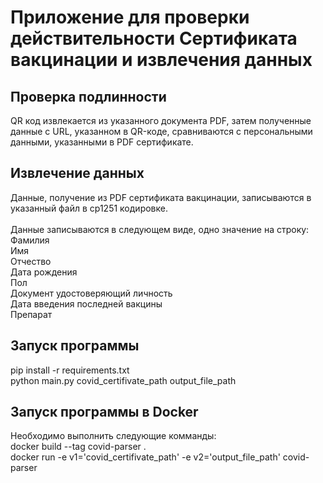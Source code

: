 <H1> Приложение для проверки действительности Сертификата вакцинации 
и извлечения данных
</H1> 

<H2> Проверка подлинности </H2>
QR код извлекается из указанного документа PDF, затем полученные данные с URL, указанном 
в QR-коде, сравниваются с персональными данными, указанными в PDF сертификате.

<H2> Извлечение данных </H2>
Данные, получение из PDF сертификата вакцинации, записываются
в указанный файл в cp1251 кодировке. <br><br>
Данные записываются в следующем виде, одно значение на строку: <br>
Фамилия <br>
Имя <br>
Отчество <br>
Дата рождения <br>
Пол <br>
Документ удостоверяющий личность <br>
Дата введения последней вакцины <br>
Препарат <br>

<h2> Запуск программы </h2>

pip install -r requirements.txt <br>
python main.py covid_certifivate_path output_file_path

<h2> Запуск программы в Docker </h2>

Необходимо выполнить следующие комманды: <br>
docker build --tag covid-parser . <br>
docker run -e v1='covid_certifivate_path' -e v2='output_file_path' covid-parser
